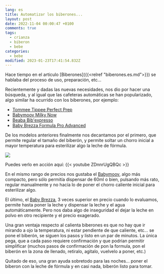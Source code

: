 ```yaml
---
lang: es
title: Automatizar los biberones...
layout: post
date: 2022-11-04 00:00:47 +0100
comments: true
tags:
  - crianza
  - biberon
  - bebe
categories:
  - bebe
modified: 2023-01-23T17:41:54.832Z
---
```


Hace tiempo en el articulo [Biberones]({{<relref "biberones.es.md">}}) se hablaba del proceso de uso, preparación, etc...

Recientemente y dadas las nuevas necesidades, nos dio por hacer una búsqueda, y al igual que las cafeteras automáticas se han popularizado, algo similar ha ocurrido con los biberones, por ejemplo:

- [Tommee Tippee Perfect Prep](https://www.amazon.es/dp/B08QK93Z77?tag=redken-21)
- [Babymoov Milky Now](https://www.amazon.es/dp/B08C5SLMX8?tag=redken-21)
- [Beaba Bib'expresso](https://www.amazon.es/dp/B07VSQ8WVY?tag=redken-21)
- [Baby Brezza Formula Pro Advanced](https://www.amazon.es/dp/B00CWXW9RK?tag=redken-21)

De los modelos anteriores finalmente nos decantamos por el primero, que permite regular el tamaño del biberón, y permite soltar un chorro inicial a mayor temperatura para esterilizar algo la leche de fórmula.

[![](https://m.media-amazon.com/images/I/61iGu7pRAtL._AC_SL800_.jpg)](https://www.amazon.es/dp/B08QK93Z77?tag=redken-21)

Puedes verlo en acción aquí:
{{< youtube ZDnnrUgQBQc >}}

En el mismo rango de precios nos gustaba el [Babymoov](https://www.amazon.es/dp/B08C5SLMX8?tag=redken-21), algo más compacto, pero sólo permitía dispensar de 60ml o bien, pulsando más rato, regular manualmente y no hacía lo de poner el chorro caliente inicial para esterilizar algo.

El último, el [Baby Brezza](https://www.amazon.es/dp/B00CWXW9RK?tag=redken-21), 3 veces superior en precio cuando lo evaluamos, permite hasta poner la leche y dispensar la leche y el agua automáticamente. Pero nos daba algo de inseguridad el dejar la leche en polvo en otro recipiente y el precio exagerado.

Una gran ventaja respecto al calienta biberones es que no hay que ir mirando a ojo la temperatura, ni estar pendiente de que caliente, etc... se pone el biberón, se siguen los pasos y listo en un par de minutos. La única pega, que a cada paso requiere confirmación y que podrian permitir simplificar (muchos pasos de confirmación de pon la formula, pon el biberón en la zona de llenado, retiralo, agitalo, vuelvelo a poner, etc.)

Quitado de eso, una gran ayuda sobretodo para las noches... poner el biberon con la leche de fórmula y en casi nada, biberón listo para tomar.
